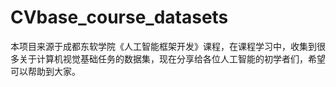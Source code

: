 # CVbase_course_datasets
本项目来源于成都东软学院《人工智能框架开发》课程，在课程学习中，收集到很多关于计算机视觉基础任务的数据集，现在分享给各位人工智能的初学者们，希望可以帮助到大家。
